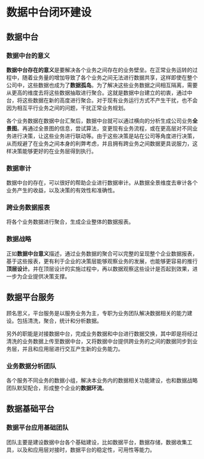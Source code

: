 # 数据中台闭环建设

## 数据中台

### 数据中台的意义

**数据中台存在的意义**是要解决各个业务之间存在的业务壁垒。在正常业务运转的过程中，随着业务量的增加导致了各个业务之间无法进行数据共享，这样即使在整个公司中，这些数据也成为了**数据孤岛**。为了解决这些业务数据之间相互隔离，需要从更高的维度去将这些数据抽取进行聚合。这就是数据中台建立的初衷，通过中台，将这些数据在新的高度进行聚合。对于现有业务运行方式不产生干扰，也不会因为相互平行业务之间的问题，干扰正常业务规划。

各个业务数据在数据中台汇聚后，数据中台就可以通过横向的分析生成公司业务**全景图**。再通过全景图的信息，尝试算法，变更现有业务流程，或在更高层对不同业务进行决策，让这些业务进行联动等。由于这些决策是站在公司等角度进行决策，从而规避了在业务之间本身的利弊考虑，并且拥有跨业务之间数据更具说服力，这样决策能够更好的在业务层得到执行。

### 数据审计

数据中台的存在，可以很好的帮助企业进行数据审计。从数据全景维度去审计各个业务产生的收益，以及决策的有效性和准确性。

### 跨业务数据报表

将各个业务数据进行聚合，生成企业整体的数据报表。

### 数据战略

正如**数据中台意义**描述，通过业务数据的聚合可以完整的呈现整个企业数据报表，基于这些报表，更有利于企业的决策层能够观察业务的发展，也能够更容易的推行**顶层设计**。并在顶层设计的实施过程中，再以数据观察这些设计是否起到效果，进一步为企业提供决策支撑。

## 数据平台服务

顾名思义，平台服务是以服务业务为主，专职为业务团队解决数据相关的能力建设。包括清洗，聚合，统计和分析数据。

另外的职能是对接数据中台，完成业务数据和中台进行数据交换，其中即是将经过清洗的业务数据上传至数据中台，又将数据中台提供跨业务的之间的数据同步到业务层，并且和应用层进行交互产生新的业务能力。

### 业务数据分析团队

各个服务不同业务的数据小组，解决本业务内的数据相关功能建设，也和数据战略团队默契配合，形成整个企业的**数据环流**。

## 数据基础平台

### 数据平台应用基础团队

团队主要是建设数据中台各个基础建设，比如数据平台，数据存储，数据收集工具，以及和应用层对接时，数据平台的稳定性，可用性等能力。
